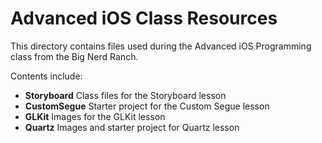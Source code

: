 Advanced iOS Class Resources
============================

This directory contains files used during the Advanced iOS Programming
class from the Big Nerd Ranch.

Contents include:
* **Storyboard** Class files for the Storyboard lesson
* **CustomSegue** Starter project for the Custom Segue lesson
* **GLKit** Images for the GLKit lesson
* **Quartz** Images and starter project for Quartz lesson
